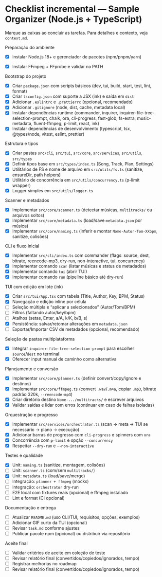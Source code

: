 # Checklist incremental — Sample Organizer (Node.js + TypeScript)

Marque as caixas ao concluir as tarefas. Para detalhes e contexto, veja `context.md`.

Preparação do ambiente
- [x] Instalar Node.js 18+ e gerenciador de pacotes (npm/pnpm/yarn)
- [x] Instalar FFmpeg + FFprobe e validar no PATH
 

Bootstrap do projeto
- [x] Criar `package.json` com scripts básicos (dev, tui, build, start, test, lint, format)
- [x] Criar `tsconfig.json` com suporte a JSX (ink) e saída em `dist`
- [x] Adicionar `.eslintrc` e `.prettierrc` (opcional, recomendado)
- [x] Adicionar `.gitignore` (node, dist, cache, metadata local)
- [x] Instalar dependências runtime (commander, inquirer, inquirer-file-tree-selection-prompt, chalk, ora, cli-progress, fast-glob, fs-extra, music-metadata, fluent-ffmpeg, p-limit, react, ink)
- [x] Instalar dependências de desenvolvimento (typescript, tsx, @types/node, vitest, eslint, prettier)

Estrutura e tipos
- [x] Criar pastas `src/cli`, `src/tui`, `src/core`, `src/services`, `src/utils`, `src/types`
- [x] Definir tipos base em `src/types/index.ts` (Song, Track, Plan, Settings)
- [x] Utilitários de FS e nome de arquivo em `src/utils/fs.ts` (sanitize, ensureDir, path helpers)
- [x] Utilitário de concorrência em `src/utils/concurrency.ts` (p-limit wrapper)
- [x] Logger simples em `src/utils/logger.ts`

Scanner e metadados
- [x] Implementar `src/core/scanner.ts` (detectar músicas, `multitracks/` ou arquivos soltos)
- [x] Implementar `src/core/metadata.ts` (load/save `metadata.json` por música)
- [x] Implementar `src/core/naming.ts` (inferir e montar `Nome-Autor-Tom-XXbpm`, sanitize, colisões)

CLI e fluxo inicial
- [x] Implementar `src/cli/index.ts` com commander (flags: source, dest, bitrate, reencode-mp3, dry-run, non-interactive, tui, concurrency)
- [x] Implementar comando `scan` (listar músicas e status de metadados)
- [x] Implementar comando `tui` (abrir TUI)
- [x] Implementar comando `run` (pipeline básico até dry-run)

TUI com edição em lote (ink)
- [x] Criar `src/tui/App.tsx` com tabela (Title, Author, Key, BPM, Status)
- [x] Navegação e edição inline por célula
- [ ] Seleção múltipla e “aplicar a selecionados” (Autor/Tom/BPM)
- [ ] Filtros (faltando autor/key/bpm)
- [ ] Atalhos (setas, Enter, a/A, k/K, b/B, s)
- [x] Persistência: salvar/retomar alterações em `metadata.json`
- [ ] Exportar/Importar CSV de metadados (opcional, recomendado)

Seleção de pastas multiplataforma
- [x] Integrar `inquirer-file-tree-selection-prompt` para escolher `source`/`dest` no terminal
- [x] Oferecer input manual de caminho como alternativa

Planejamento e conversão
- [x] Implementar `src/core/planner.ts` (definir convert/copy/ignore e destinos)
- [x] Implementar `src/core/ffmpeg.ts` (convert `.wav`/`.m4a`, copiar `.mp3`, bitrate padrão 320k, `--reencode-mp3`)
- [x] Criar diretório destino `Nome-.../multitracks/` e escrever arquivos
- [x] Validar saídas e lidar com erros (continuar em caso de falhas isoladas)

Orquestração e progresso
- [x] Implementar `src/services/orchestrator.ts` (scan → meta → TUI se necessário → plano → execução)
- [x] Adicionar barras de progresso com `cli-progress` e spinners com `ora`
- [x] Concorrência com `p-limit` e opção `--concurrency`
- [x] Respeitar `--dry-run` e `--non-interactive`

Testes e qualidade
- [x] Unit: `naming.ts` (sanitize, montagem, colisões)
- [ ] Unit: `scanner.ts` (com/sem `multitracks/`)
- [x] Unit: `metadata.ts` (load/save/merge)
- [ ] Integração: `planner + ffmpeg` (mocks)
- [ ] Integração: `orchestrator` dry-run
- [ ] E2E local com fixtures reais (opcional) e ffmpeg instalado
- [ ] Lint e format (CI opcional)

Documentação e entrega
- [ ] Atualizar `README.md` (uso CLI/TUI, requisitos, opções, exemplos)
- [ ] Adicionar GIF curto da TUI (opcional)
- [ ] Revisar `task.md` conforme ajustes
- [ ] Publicar pacote npm (opcional) ou distribuir via repositório

Aceite final
- [ ] Validar critérios de aceite em coleção de teste
- [ ] Revisar relatório final (convertidos/copiedos/ignorados, tempo)
- [ ] Registrar melhorias no roadmap
- [ ] Revisar relatório final (convertidos/copiedos/ignorados, tempo)
